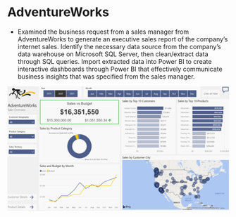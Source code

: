 # AdventureWorks

- Examined the business request from a sales manager from AdventureWorks to generate an executive sales report of the company’s internet sales. Identify the necessary data source from the company’s data warehouse on Microsoft SQL Server, then clean/extract data through SQL queries. Import extracted data into Power BI to create interactive dashboards through Power BI that effectively communicate business insights that was specified from the sales manager.

[![name](/images/dashboard_adventureworks.PNG)](https://app.powerbi.com/view?r=eyJrIjoiOGM2YzRlMzEtOGU0YS00MDBlLWEwNDAtOGVjNTAyZTQ3YzA0IiwidCI6ImUzNWZkZDkzLTAxM2QtNDc3MC1hZDNmLTgwZGJmNWUxNmEzNSJ9&pageName=ReportSection)
